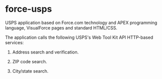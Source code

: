 force-usps
==========

USPS application based on Force.com technology and APEX programming language, VisualForce pages and standard HTML/CSS.

The application calls the following USPS's Web Tool Kit API HTTP-based services:

1) Address search and verification.

2) ZIP code search.

3) City/state search.



